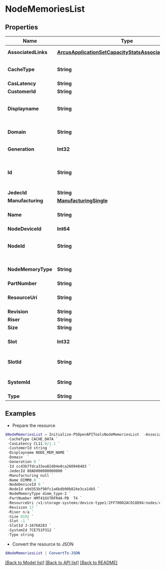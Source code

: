 # NodeMemoriesList
## Properties

Name | Type | Description | Notes
------------ | ------------- | ------------- | -------------
**AssociatedLinks** | [**ArcusApplicationSetCapacityStatsAssociatedLinksInner[]**](ArcusApplicationSetCapacityStatsAssociatedLinksInner.md) | Associated Links Details | [optional] 
**CacheType** | **String** | Type of the cache memory is used for | [optional] 
**CasLatency** | **String** | CAS latency | [optional] 
**CustomerId** | **String** | customerId | [optional] 
**Displayname** | **String** | Name to be used for display purposes | [optional] 
**Domain** | **String** | Domain that the resource belongs to | [optional] 
**Generation** | **Int32** | generation &#x60;Filter, Sort&#x60; | [optional] 
**Id** | **String** | UUID string uniquely identifying the node object. &#x60;Filter&#x60; | [optional] 
**JedecId** | **String** | JEDEC ID | [optional] 
**Manufacturing** | [**ManufacturingSingle**](ManufacturingSingle.md) |  | [optional] 
**Name** | **String** | Name of the resource. &#x60;Filter, Sort&#x60; | [optional] 
**NodeDeviceId** | **Int64** | ID of the node | [optional] 
**NodeId** | **String** | Unique Identifier of the node. &#x60;Filter, Sort&#x60; | [optional] 
**NodeMemoryType** | **String** | Type of the physical memory | [optional] 
**PartNumber** | **String** | Part number | [optional] 
**ResourceUri** | **String** | resourceUri for detailed node memory object | [optional] 
**Revision** | **String** | Revision | [optional] 
**Riser** | **String** | Riser | [optional] 
**Size** | **String** | Size in MiB | [optional] 
**Slot** | **Int32** | Slot of the node physical memory | [optional] 
**SlotId** | **String** | Slot ID of the node physical memory | [optional] 
**SystemId** | **String** | SystemId/Serial Number  of the array. | [optional] 
**Type** | **String** | type | [optional] 

## Examples

- Prepare the resource
```powershell
$NodeMemoriesList = Initialize-PSOpenAPIToolsNodeMemoriesList  -AssociatedLinks [{&quot;resourceUri&quot;:&quot;/v1/storage-systems/device-type1/2FF70002AC018D94/node/e9d353bf98fc1a6bdb90b824e3ca14b5&quot;,&quot;type&quot;:&quot;node&quot;}] `
 -CacheType CACHE_DATA `
 -CasLatency CL11.0/1.1 `
 -CustomerId string `
 -Displayname NODE_MEM_NAME `
 -Domain  `
 -Generation 0 `
 -Id cc43b7fdca33ea82d84e0ca260940483 `
 -JedecId 80AD000000000000 `
 -Manufacturing null `
 -Name DIMM0.0 `
 -NodeDeviceId 0 `
 -NodeId e9d353bf98fc1a6bdb90b824e3ca14b5 `
 -NodeMemoryType dimm_type-2 `
 -PartNumber HMT41GV7DFR4A-PB  T4 `
 -ResourceUri /v1/storage-systems/device-type1/2FF70002AC018D94/nodes/e9d353bf98fc1a6bdb90b824e3ca14b5/node-mems/cc43b7fdca33ea82d84e0ca260940483 `
 -Revision 17 `
 -Riser n/a `
 -Size 8192 `
 -Slot -1 `
 -SlotId J-16768283 `
 -SystemId 7CE751P312 `
 -Type string
```

- Convert the resource to JSON
```powershell
$NodeMemoriesList | ConvertTo-JSON
```

[[Back to Model list]](../README.md#documentation-for-models) [[Back to API list]](../README.md#documentation-for-api-endpoints) [[Back to README]](../README.md)

